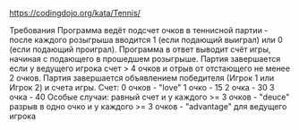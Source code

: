 https://codingdojo.org/kata/Tennis/

Требования
Программа ведёт подсчет очков в теннисной партии - после каждого розыгрыша вводится 1 (если подающий выиграл) или 0 (если подающий проиграл). Программа в ответ выводит счёт игры, начиная с подающего в прошедшем розыгрыше.
Партия завершается если у ведущего игрока счет > 4 очков и отрыв от отстающего не менее 2 очков. Партия завершается объявлением победителя (Игрок 1 или Игрок 2) и счета игры.
Счет:
0 очков - "love"
1 очко - 15
2 очка - 30
3 очка - 40
Особые случаи:
равный счет и у каждого >= 3 очков - "deuce"
разрыв в одно очко и у каждого >= 3 очков - "advantage" для ведущего игрока
